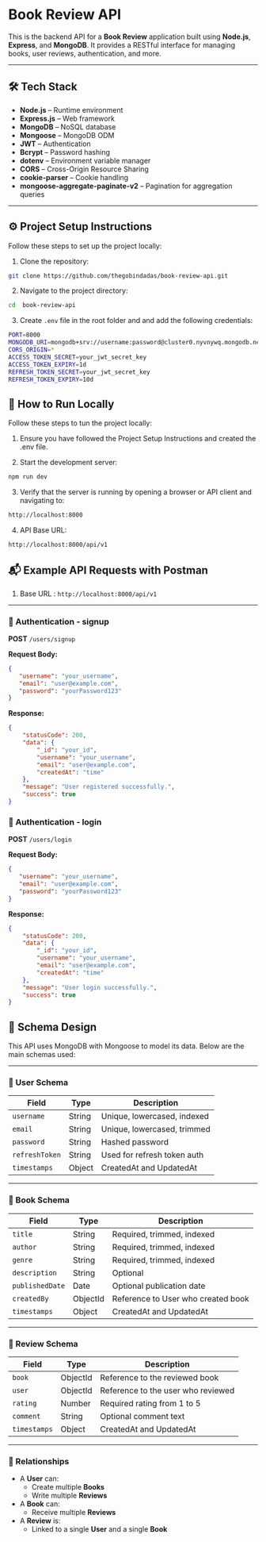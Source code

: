 # Book Review API

This is the backend API for a **Book Review** application built using **Node.js**, **Express**, and **MongoDB**. It provides a RESTful interface for managing books, user reviews, authentication, and more.


---
## 🛠️ Tech Stack

- **Node.js** – Runtime environment
- **Express.js** – Web framework
- **MongoDB** – NoSQL database
- **Mongoose** – MongoDB ODM
- **JWT** – Authentication
- **Bcrypt** – Password hashing
- **dotenv** – Environment variable manager
- **CORS** – Cross-Origin Resource Sharing
- **cookie-parser** – Cookie handling
- **mongoose-aggregate-paginate-v2** – Pagination for aggregation queries
---



## ⚙️ Project Setup Instructions

Follow these steps to set up the project locally:

1. Clone the repository:
```bash
git clone https://github.com/thegobindadas/book-review-api.git
```
2. Navigate to the project directory:
```bash
cd  book-review-api
```
3. Create `.env` file in the root folder and and add the following credentials:
```bash
PORT=8000
MONGODB_URI=mongodb+srv://username:password@cluster0.nyvnywq.mongodb.net
CORS_ORIGIN=*
ACCESS_TOKEN_SECRET=your_jwt_secret_key
ACCESS_TOKEN_EXPIRY=1d
REFRESH_TOKEN_SECRET=your_jwt_secret_key
REFRESH_TOKEN_EXPIRY=10d
```



##  🚀 How to Run Locally

Follow these steps to tun the project locally:

1. Ensure you have followed the Project Setup Instructions and created the .env file.

2. Start the development server:
```bash
npm run dev
```

3. Verify that the server is running by opening a browser or API client and navigating to:
```bash
http://localhost:8000
````
4. API Base URL:
```bash
http://localhost:8000/api/v1
````


##  📬 Example API Requests with Postman

1. Base URL : `http://localhost:8000/api/v1`



---

### 🧾 Authentication - signup

**POST** `/users/signup`

**Request Body:**
```json
{
   "username": "your_username",
   "email": "user@example.com",
   "password": "yourPassword123"
}
```
**Response:**
```json
{
    "statusCode": 200,
    "data": {
        "_id": "your_id",
        "username": "your_username",
        "email": "user@example.com",
        "createdAt": "time"
    },
    "message": "User registered successfully.",
    "success": true
}
```



### 🧾 Authentication - login

**POST** `/users/login`

**Request Body:**
```json
{
   "username": "your_username",
   "email": "user@example.com",
   "password": "yourPassword123"
}
```
**Response:**
```json
{
    "statusCode": 200,
    "data": {
        "_id": "your_id",
        "username": "your_username",
        "email": "user@example.com",
        "createdAt": "time"
    },
    "message": "User login successfully.",
    "success": true
}
```







## 📘 Schema Design

This API uses MongoDB with Mongoose to model its data. Below are the main schemas used:

---

### 🔹 User Schema

| Field         | Type     | Description                    |
|---------------|----------|--------------------------------|
| `username`    | String   | Unique, lowercased, indexed    |
| `email`       | String   | Unique, lowercased, trimmed    |
| `password`    | String   | Hashed password                |
| `refreshToken`| String   | Used for refresh token auth    |
| `timestamps`  | Object   | CreatedAt and UpdatedAt        |

---

### 🔹 Book Schema

| Field           | Type       | Description                         |
|------------------|------------|-------------------------------------|
| `title`          | String     | Required, trimmed, indexed          |
| `author`         | String     | Required, trimmed, indexed          |
| `genre`          | String     | Required, trimmed, indexed          |
| `description`    | String     | Optional                            |
| `publishedDate`  | Date       | Optional publication date           |
| `createdBy`      | ObjectId   | Reference to User who created book  |
| `timestamps`     | Object     | CreatedAt and UpdatedAt             |

---

### 🔹 Review Schema

| Field     | Type     | Description                       |
|-----------|----------|-----------------------------------|
| `book`    | ObjectId | Reference to the reviewed book     |
| `user`    | ObjectId | Reference to the user who reviewed |
| `rating`  | Number   | Required rating from 1 to 5        |
| `comment` | String   | Optional comment text              |
| `timestamps` | Object| CreatedAt and UpdatedAt            |

---

### 🔄 Relationships

- A **User** can:
  - Create multiple **Books**
  - Write multiple **Reviews**
- A **Book** can:
  - Receive multiple **Reviews**
- A **Review** is:
  - Linked to a single **User** and a single **Book**